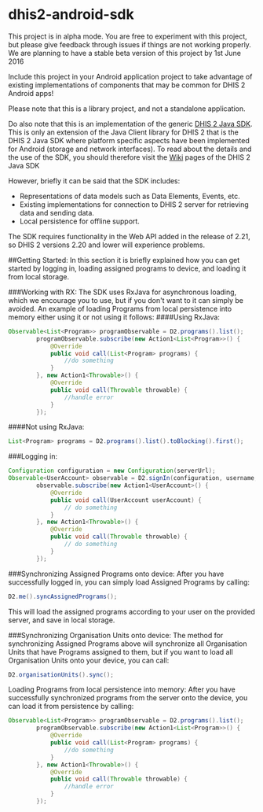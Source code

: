 # dhis2-android-sdk

This project is in alpha mode. You are free to experiment with this project, but please give feedback through issues if things are not working properly. We are planning to have a stable beta version of this project by 1st June 2016 

Include this project in your Android application project to take advantage of existing implementations of components that may be common for DHIS 2 Android apps!

Please note that this is a library project, and not a standalone application.

Do also note that this is an implementation of the generic [DHIS 2 Java SDK](https://github.com/dhis2/dhis2-sdk-java). This is only an extension of the Java Client library for DHIS 2 that is the DHIS 2 Java SDK where platform specific aspects have been implemented for Android (storage and network interfaces). To read about the details and the use of the SDK, you should therefore visit the [Wiki](https://github.com/dhis2/dhis2-sdk-java/wiki/Client-SDK-for-DHIS-2-in-Java) pages of the DHIS 2 Java SDK

However, briefly it can be said that the SDK includes:
+ Representations of data models such as Data Elements, Events, etc.
+ Existing implementations for connection to DHIS 2 server for retrieving data and sending data.
+ Local persistence for offline support.

The SDK requires functionality in the Web API added in the release of 2.21, so DHIS 2 versions 2.20 and lower will experience problems.

##Getting Started:
In this section it is briefly explained how you can get started by logging in, loading assigned programs to device, and loading it from local storage.

###Working with RX:
The SDK uses RxJava for asynchronous loading, which we encourage you to use, but if you don't want to it can simply be avoided. An example of loading Programs from local persistence into memory either using it or not using it follows:
####Using RxJava:
```java
Observable<List<Program>> programObservable = D2.programs().list();
        programObservable.subscribe(new Action1<List<Program>>() {
            @Override
            public void call(List<Program> programs) {
                //do something
            }
        }, new Action1<Throwable>() {
            @Override
            public void call(Throwable throwable) {
                //handle error
            }
        });
  ```
        
####Not using RxJava:
  ```java
  List<Program> programs = D2.programs().list().toBlocking().first();
  ```

###Logging in:
```java
Configuration configuration = new Configuration(serverUrl);
Observable<UserAccount> observable = D2.signIn(configuration, username, password);
        observable.subscribe(new Action1<UserAccount>() {
            @Override
            public void call(UserAccount userAccount) {
                // do something
            }
        }, new Action1<Throwable>() {
            @Override
            public void call(Throwable throwable) {
                // do something
            }
        });
  ```

###Synchronizing Assigned Programs onto device:
After you have successfully logged in, you can simply load Assigned Programs by calling:
```java
D2.me().syncAssignedPrograms();
```

This will load the assigned programs according to your user on the provided server, and save in local storage.

###Synchronizing Organisation Units onto device:
The method for synchronizing Assigned Programs above will synchronize all Organisation Units that have Programs assigned to them, but if you want to load all Organisation Units onto your device, you can call:
```java
D2.organisationUnits().sync();
```

Loading Programs from local persistence into memory:
After you have successfully synchronized programs from the server onto the device, you can load it from persistence by calling:
```java
Observable<List<Program>> programObservable = D2.programs().list();
        programObservable.subscribe(new Action1<List<Program>>() {
            @Override
            public void call(List<Program> programs) {
                //do something
            }
        }, new Action1<Throwable>() {
            @Override
            public void call(Throwable throwable) {
                //handle error
            }
        });
  ```
